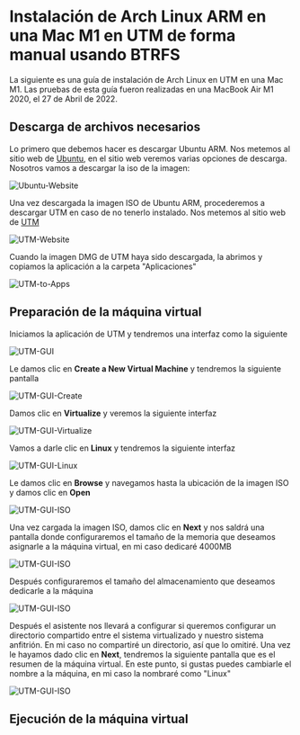 # Instalación de Arch Linux ARM en una Mac M1 en UTM de forma manual usando BTRFS

La siguiente es una guía de instalación de Arch Linux en UTM en una Mac M1. Las pruebas de esta guía fueron realizadas en una MacBook Air M1 2020, el 27 de Abril de 2022.

## Descarga de archivos necesarios

Lo primero que debemos hacer es descargar Ubuntu ARM. Nos metemos al sitio web de [Ubuntu](https://cdimage.ubuntu.com/daily-live/current/), en el sitio web veremos varias opciones de descarga. Nosotros vamos a descargar la iso de la imagen:

![Ubuntu-Website](https://github.com/AlexisMtzGasca/Arch-UTM-M1/blob/main/images/2.png?raw=true)

Una vez descargada la imagen ISO de Ubuntu ARM, procederemos a descargar UTM en caso de no tenerlo instalado. Nos metemos al sitio web de [UTM](https://mac.getutm.app)

![UTM-Website](https://github.com/AlexisMtzGasca/Arch-UTM-M1/blob/main/images/4.png?raw=true)

Cuando la imagen DMG de UTM haya sido descargada, la abrimos y copiamos la aplicación a la carpeta "Aplicaciones"

![UTM-to-Apps](https://github.com/AlexisMtzGasca/Arch-UTM-M1/blob/main/images/6.png?raw=true)

## Preparación de la máquina virtual

Iniciamos la aplicación de UTM y tendremos una interfaz como la siguiente

![UTM-GUI](https://github.com/AlexisMtzGasca/Arch-UTM-M1/blob/main/images/7.png?raw=true)

Le damos clic en **Create a New Virtual Machine** y tendremos la siguiente pantalla

![UTM-GUI-Create](https://github.com/AlexisMtzGasca/Arch-UTM-M1/blob/main/images/8.png?raw=true)

Damos clic en **Virtualize** y veremos la siguiente interfaz

![UTM-GUI-Virtualize](https://github.com/AlexisMtzGasca/Arch-UTM-M1/blob/main/images/9.png?raw=true)

Vamos a darle clic en **Linux** y tendremos la siguiente interfaz

![UTM-GUI-Linux](https://github.com/AlexisMtzGasca/Arch-UTM-M1/blob/main/images/10.png?raw=true)

Le damos clic en **Browse** y navegamos hasta la ubicación de la imagen ISO y damos clic en **Open**

![UTM-GUI-ISO](https://github.com/AlexisMtzGasca/Arch-UTM-M1/blob/main/images/11.png?raw=true)

Una vez cargada la imagen ISO, damos clic en **Next** y nos saldrá una pantalla donde configuraremos el tamaño de la memoria que deseamos asignarle a la máquina virtual, en mi caso dedicaré 4000MB

![UTM-GUI-ISO](https://github.com/AlexisMtzGasca/Arch-UTM-M1/blob/main/images/12.png?raw=true)

Después configuraremos el tamaño del almacenamiento que deseamos dedicarle a la máquina

![UTM-GUI-ISO](https://github.com/AlexisMtzGasca/Arch-UTM-M1/blob/main/images/13.png?raw=true)

Después el asistente nos llevará a configurar si queremos configurar un directorio compartido entre el sistema virtualizado y nuestro sistema anfitrión. En mi caso no compartiré un directorio, así que lo omitiré. Una vez le hayamos dado clic en **Next**, tendremos la siguiente pantalla que es el resumen de la máquina virtual. En este punto, si gustas puedes cambiarle el nombre a la máquina, en mi caso la nombraré como "Linux"

![UTM-GUI-ISO](https://github.com/AlexisMtzGasca/Arch-UTM-M1/blob/main/images/15.png?raw=true)

## Ejecución de la máquina virtual


